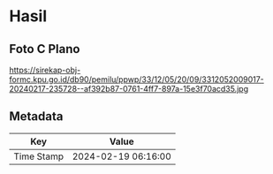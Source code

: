 # Hasil

## Foto C Plano

https://sirekap-obj-formc.kpu.go.id/db90/pemilu/ppwp/33/12/05/20/09/3312052009017-20240217-235728--af392b87-0761-4ff7-897a-15e3f70acd35.jpg


## Metadata

| Key        | Value               |
| ---------- | ------------------- |
| Time Stamp | 2024-02-19 06:16:00 |



